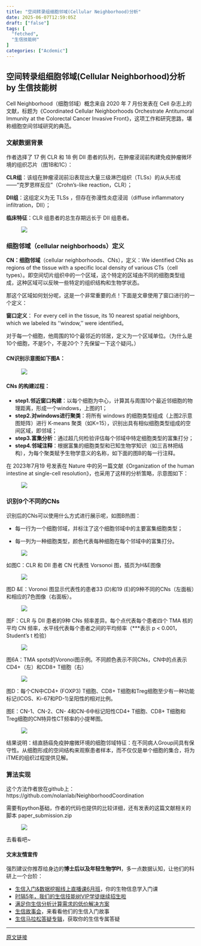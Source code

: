 ```yaml
---
title: "空间转录组细胞邻域(Cellular Neighborhood)分析"
date: 2025-06-07T12:59:05Z
draft: ["false"]
tags: [
  "fetched",
  "生信技能树"
]
categories: ["Acdemic"]
---
```

空间转录组细胞邻域(Cellular Neighborhood)分析 by 生信技能树
------
<div><section data-tool="mdnice编辑器" data-website="https://www.mdnice.com" data-pm-slice="0 0 []"><p data-tool="mdnice编辑器"><span leaf=""><span textstyle="">Cell Neighborhood（细胞邻域）</span>概念来自 2020 年 7 月份发表在 Cell 杂志上的文献，标题为<span textstyle="">《Coordinated Cellular Neighborhoods Orchestrate Antitumoral Immunity at the Colorectal Cancer Invasive Front》</span>，<span textstyle="">这项工作和研究思路，堪称细胞空间邻域研究的典范</span>。</span></p><h3 data-tool="mdnice编辑器"><span data-cacheurl="" data-remoteid=""></span><span></span><span><span leaf="">文献数据背景</span></span><span></span></h3><p data-tool="mdnice编辑器"><span leaf="">作者选择了 17 例 CLR 和 18 例 DII 患者的队列，在肿瘤浸润前构建免疫肿瘤微环境的组织芯片（图1B和1C）：</span></p><p data-tool="mdnice编辑器"><strong><span leaf="">CLR组</span></strong><span leaf="">：该组在肿瘤浸润前沿表现出大量三级淋巴组织（TLSs）的从头形成——“克罗恩样反应”（Crohn’s-like reaction，CLR）；</span></p><p data-tool="mdnice编辑器"><strong><span leaf="">DII组</span></strong><span leaf="">：这组定义为无 TLSs ，但存在弥漫性炎症浸润（diffuse inflammatory infiltration，DII）；</span></p><p data-tool="mdnice编辑器"><strong><span leaf="">临床特征</span></strong><span leaf="">：<span textstyle="">CLR 组患者的总生存期远长于 DII 组患者</span>。</span></p><figure data-tool="mdnice编辑器"><span leaf=""><img data-src="https://mmbiz.qpic.cn/mmbiz_png/cZNhZQ6j4wx0RB62Z59TfYL47zGoulSFvVlU63DPVibBM5aEOLkhEe1NLMK4IG1eicMlNsCDawkQXHJrTkDVUoQA/640?wx_fmt=png&amp;from=appmsg" data-ratio="0.2638888888888889" data-type="png" data-w="1080" data-imgfileid="100059242" src="https://mmbiz.qpic.cn/mmbiz_png/cZNhZQ6j4wx0RB62Z59TfYL47zGoulSFvVlU63DPVibBM5aEOLkhEe1NLMK4IG1eicMlNsCDawkQXHJrTkDVUoQA/640?wx_fmt=png&amp;from=appmsg"></span></figure><h3 data-tool="mdnice编辑器"><span data-cacheurl="" data-remoteid=""></span><span></span><span><span leaf="">细胞邻域（cellular neighborhoods）定义</span></span><span></span></h3><p data-tool="mdnice编辑器"><strong><span leaf="">CN：细胞邻域</span></strong><span leaf="">（cellular neighborhoods、CNs），定义：We identified CNs as regions of the tissue with a specific local density of various CTs（cell types）。即空间切片组织中的一个区域，这个特定的区域由不同的细胞类型组成，这种区域可以反映一些特定的组织结构和生物学状态。</span></p><p data-tool="mdnice编辑器"><span leaf=""><span textstyle="">那这个区域如何划分呢，这是一个非常重要的点！</span>下面是文章使用了窗口进行的一个定义：</span></p><p data-tool="mdnice编辑器"><strong><span leaf="">窗口定义</span></strong><span leaf="">： For every cell in the tissue, its 10 nearest spatial neighbors, which we labeled its ‘‘window,’’ were identified。</span></p><p data-tool="mdnice编辑器"><span leaf="">对于每一个细胞，他周围的10个最邻近的邻居，定义为一个区域单位。<span textstyle="">（为什么是10个细胞，不是5个，不是20个？先保留一下这个疑问。）</span></span></p><h4 data-tool="mdnice编辑器"><span></span><span><span leaf="">CN识别示意图如下图A：</span></span><span></span></h4><figure data-tool="mdnice编辑器"><span leaf=""><img data-src="https://mmbiz.qpic.cn/mmbiz_png/cZNhZQ6j4wx0RB62Z59TfYL47zGoulSFZBPmpe39jVrwXWX64CC03hprjX5eVFlU63ohMDibHgxcmbuKNMSJKyQ/640?wx_fmt=png&amp;from=appmsg" data-ratio="0.2611111111111111" data-type="png" data-w="1080" data-imgfileid="100059241" src="https://mmbiz.qpic.cn/mmbiz_png/cZNhZQ6j4wx0RB62Z59TfYL47zGoulSFZBPmpe39jVrwXWX64CC03hprjX5eVFlU63ohMDibHgxcmbuKNMSJKyQ/640?wx_fmt=png&amp;from=appmsg"></span></figure><h4 data-tool="mdnice编辑器"><span></span><span><span leaf="">CNs 的构建过程：</span></span><span></span></h4><ul><li><section><strong><span leaf="">step1.邻近窗口构建</span></strong><span leaf="">：以每个细胞为中心，计算其与周围10个最近邻细胞的物理距离，形成一个windows，上图的1；</span></section></li><li><section><strong><span leaf="">step2.对windows进行聚类</span></strong><span leaf="">：将所有 windows 的细胞类型组成（上图2示意图矩阵）进行 K-means 聚类（如K=15），识别出具有相似细胞类型组成的空间区域，即邻域；</span></section></li><li><section><strong><span leaf="">step3.富集分析</span></strong><span leaf="">：通过超几何检验评估每个邻域中特定细胞类型的富集打分；</span></section></li><li><section><strong><span leaf="">step4.邻域注释</span></strong><span leaf="">：根据富集的细胞类型和已知生物学知识（如三吉林把结构），为每个聚类赋予生物学意义的名称，如下面的图B的每一行注释。</span></section></li></ul><p data-tool="mdnice编辑器"><span leaf="">在 2023年7月19 号发表在 Nature 中的另一篇文献<span textstyle="">《Organization of the human intestine at single-cell resolution》</span>，也采用了这样的分析策略，示意图如下：</span></p><figure data-tool="mdnice编辑器"><span leaf=""><img data-src="https://mmbiz.qpic.cn/mmbiz_png/cZNhZQ6j4wx0RB62Z59TfYL47zGoulSFOia3zDzfSQ7AcFKcWicHqGaJa1GeplYeT9s8jpkKSprghbwZzD0P9I1A/640?wx_fmt=png&amp;from=appmsg" data-ratio="0.35833333333333334" data-type="png" data-w="1080" data-imgfileid="100059245" src="https://mmbiz.qpic.cn/mmbiz_png/cZNhZQ6j4wx0RB62Z59TfYL47zGoulSFOia3zDzfSQ7AcFKcWicHqGaJa1GeplYeT9s8jpkKSprghbwZzD0P9I1A/640?wx_fmt=png&amp;from=appmsg"></span></figure><h3 data-tool="mdnice编辑器"><span data-cacheurl="" data-remoteid=""></span><span></span><span><span leaf="">识别9个不同的CNs</span></span><span></span></h3><p data-tool="mdnice编辑器"><span leaf=""><span textstyle="">识别后的CNs可以使用什么方式进行展示呢</span>，如图B<span textstyle="">热图</span>：</span></p><ul><li><section><p><span leaf="">每一行为一个细胞邻域，并标注了这个细胞邻域中的主要富集细胞类型；</span></p></section></li><li><section><p><span leaf="">每一列为一种细胞类型，颜色代表每种细胞在每个邻域中的富集打分。</span></p></section></li></ul><figure data-tool="mdnice编辑器"><span leaf=""><img data-src="https://mmbiz.qpic.cn/mmbiz_png/cZNhZQ6j4wx0RB62Z59TfYL47zGoulSFzCRokq8XUhHjFCL1DwGf0PqfH5uBA149o5mItTicmbBJ0iaibeEgXqDNA/640?wx_fmt=png&amp;from=appmsg" data-ratio="1.0150375939849625" data-type="png" data-w="931" data-imgfileid="100059243" src="https://mmbiz.qpic.cn/mmbiz_png/cZNhZQ6j4wx0RB62Z59TfYL47zGoulSFzCRokq8XUhHjFCL1DwGf0PqfH5uBA149o5mItTicmbBJ0iaibeEgXqDNA/640?wx_fmt=png&amp;from=appmsg"></span></figure><p data-tool="mdnice编辑器"><span leaf="">如图C：CLR 和 DII 患者 CN 代表性 <span textstyle="">Vorsonoi 图</span>，插页为H&amp;E图像</span></p><figure data-tool="mdnice编辑器"><span leaf=""><img data-src="https://mmbiz.qpic.cn/mmbiz_png/cZNhZQ6j4wx0RB62Z59TfYL47zGoulSF5icPLtdiabZkXcqoodbsAo30iaokhicC8VGLd0xibdEnKiboiannsOKJldeQw/640?wx_fmt=png&amp;from=appmsg" data-ratio="1.612476370510397" data-type="png" data-w="529" data-imgfileid="100059244" src="https://mmbiz.qpic.cn/mmbiz_png/cZNhZQ6j4wx0RB62Z59TfYL47zGoulSF5icPLtdiabZkXcqoodbsAo30iaokhicC8VGLd0xibdEnKiboiannsOKJldeQw/640?wx_fmt=png&amp;from=appmsg"></span></figure><p data-tool="mdnice编辑器"><span leaf="">图D &amp;E：<span textstyle="">Voronoi 图</span>显示代表性的患者33 (D)和19 (E)的9种不同的CNs（左面板）和相应的7色图像（右面板）。</span></p><figure data-tool="mdnice编辑器"><span leaf=""><img data-src="https://mmbiz.qpic.cn/mmbiz_png/cZNhZQ6j4wx0RB62Z59TfYL47zGoulSFXGgQOu2eiany04gbHdgD9G512V1W7cpopJHZgY7yibu6JLslBA4zbqAQ/640?wx_fmt=png&amp;from=appmsg" data-ratio="0.2462962962962963" data-type="png" data-w="1080" data-imgfileid="100059248" src="https://mmbiz.qpic.cn/mmbiz_png/cZNhZQ6j4wx0RB62Z59TfYL47zGoulSFXGgQOu2eiany04gbHdgD9G512V1W7cpopJHZgY7yibu6JLslBA4zbqAQ/640?wx_fmt=png&amp;from=appmsg"></span></figure><p data-tool="mdnice编辑器"><span leaf="">图F：CLR 与 DII 患者的9种 <span textstyle="">CNs 频率差异</span>。每个点代表每个患者四个 TMA 核的平均 CN 频率，水平线代表每个患者之间的平均频率（***表示 p &lt; 0.001， Student’s t 检验）</span></p><figure data-tool="mdnice编辑器"><span leaf=""><img data-src="https://mmbiz.qpic.cn/mmbiz_png/cZNhZQ6j4wx0RB62Z59TfYL47zGoulSFPouVfuVS3WqIsztCMrfZBrJOLPibpaXTicjc43Ru8dDu8LPU9FiapC58w/640?wx_fmt=png&amp;from=appmsg" data-ratio="0.28425925925925927" data-type="png" data-w="1080" data-imgfileid="100059246" src="https://mmbiz.qpic.cn/mmbiz_png/cZNhZQ6j4wx0RB62Z59TfYL47zGoulSFPouVfuVS3WqIsztCMrfZBrJOLPibpaXTicjc43Ru8dDu8LPU9FiapC58w/640?wx_fmt=png&amp;from=appmsg"></span></figure><p data-tool="mdnice编辑器"><span leaf="">图6A：TMA spots的<span textstyle="">Voronoi图示例</span>。不同颜色表示不同CNs，CN中的点表示CD4+（左）和CD8+ T细胞（右）</span></p><figure data-tool="mdnice编辑器"><span leaf=""><img data-src="https://mmbiz.qpic.cn/mmbiz_png/cZNhZQ6j4wx0RB62Z59TfYL47zGoulSFWFKtebroEcAWL7YAFsuBXQxyXEp2QDZLRiacbDc46HIaLwNYFRkQoyQ/640?wx_fmt=png&amp;from=appmsg" data-ratio="0.6950431034482759" data-type="png" data-w="928" data-imgfileid="100059250" src="https://mmbiz.qpic.cn/mmbiz_png/cZNhZQ6j4wx0RB62Z59TfYL47zGoulSFWFKtebroEcAWL7YAFsuBXQxyXEp2QDZLRiacbDc46HIaLwNYFRkQoyQ/640?wx_fmt=png&amp;from=appmsg"></span></figure><p data-tool="mdnice编辑器"><span leaf="">图D：每个CN中CD4+ (FOXP3) T细胞、CD8+ T细胞和Treg细胞至少有一种功能标记(ICOS、Ki-67和PD-1)呈阳性的相对比例。</span></p><p data-tool="mdnice编辑器"><span leaf="">图E：CN-1、CN-2、CN- 4和CN-6中标记阳性CD4+ T细胞、CD8+ T细胞和Treg细胞的CN特异性CT<span textstyle="">频率的小提琴图</span>。</span></p><figure data-tool="mdnice编辑器"><span leaf=""><img data-src="https://mmbiz.qpic.cn/mmbiz_png/cZNhZQ6j4wx0RB62Z59TfYL47zGoulSFHKXyHqdUwUiaH1YpHoH7DNWMianNtf0FS76ef5W4LdoXiakgMG5jTsY5g/640?wx_fmt=png&amp;from=appmsg" data-ratio="0.3611111111111111" data-type="png" data-w="1080" data-imgfileid="100059247" src="https://mmbiz.qpic.cn/mmbiz_png/cZNhZQ6j4wx0RB62Z59TfYL47zGoulSFHKXyHqdUwUiaH1YpHoH7DNWMianNtf0FS76ef5W4LdoXiakgMG5jTsY5g/640?wx_fmt=png&amp;from=appmsg"></span></figure><p data-tool="mdnice编辑器"><span leaf="">结果说明：结直肠癌免疫肿瘤微环境的细胞邻域特征：在不同病人Group间具有保守性。从细胞形成的空间结构来观察患者样本，而不仅仅是单个细胞的集合，将为iTME的组织过程提供见解。</span></p><h3 data-tool="mdnice编辑器"><span data-cacheurl="" data-remoteid=""></span><span></span><span><span leaf="">算法实现</span></span><span></span></h3><p data-tool="mdnice编辑器"><span leaf="">这个方法作者放在github上：https://github.com/nolanlab/NeighborhoodCoordination</span></p><p data-tool="mdnice编辑器"><span leaf="">需要有python基础，作者的代码也提供的比较详细，还有发表的这篇文献相关的脚本 paper_submission.zip</span></p><figure data-tool="mdnice编辑器"><span leaf=""><img data-src="https://mmbiz.qpic.cn/mmbiz_png/cZNhZQ6j4wx0RB62Z59TfYL47zGoulSF8jgkbcdJKoQY62n3ZaVaCmwDTpolDTuWt6myhjFznhjaiaq0zicfzlTg/640?wx_fmt=png&amp;from=appmsg" data-ratio="0.48148148148148145" data-type="png" data-w="1080" data-imgfileid="100059249" src="https://mmbiz.qpic.cn/mmbiz_png/cZNhZQ6j4wx0RB62Z59TfYL47zGoulSF8jgkbcdJKoQY62n3ZaVaCmwDTpolDTuWt6myhjFznhjaiaq0zicfzlTg/640?wx_fmt=png&amp;from=appmsg"></span></figure><p data-tool="mdnice编辑器"><span leaf="">去看看吧~</span></p><section data-tool="mdnice编辑器" data-website="https://www.mdnice.com" data-pm-slice="0 0 []"><h4 data-tool="mdnice编辑器"><span leaf="">文末友情宣传</span></h4><p data-tool="mdnice编辑器"><span leaf="">强烈建议你推荐给身边的</span><strong><span leaf="">博士后以及年轻生物学PI</span></strong><span leaf="">，多一点数据认知，让他们的科研上一个台阶：</span></p><ul></ul></section><ul><li><section><span leaf=""><a target="_blank" href="https://mp.weixin.qq.com/s?__biz=MzAxMDkxODM1Ng==&amp;mid=2247542582&amp;idx=1&amp;sn=ff782faea2bf72a56ed3f058e1cda526&amp;scene=21#wechat_redirect" textvalue="生信入门&amp;数据挖掘线上直播课6月班" data-itemshowtype="0" linktype="text" data-linktype="2"><span textstyle="">生信入门&amp;数据挖掘线上直播课6月班</span></a><span textstyle="">，你的生物信息学入门课</span></span></section></li><li><section><span leaf=""><a target="_blank" href="https://mp.weixin.qq.com/s?__biz=MzAxMDkxODM1Ng==&amp;mid=2247525079&amp;idx=1&amp;sn=0b997af16a58195b4192691373048fd5&amp;scene=21#wechat_redirect" textvalue="时隔5年，我们的生信技能树VIP学徒继续招生啦" data-itemshowtype="0" linktype="text" data-linktype="2"><span textstyle="">时隔5年，我们的生信技能树VIP学徒继续招生啦</span></a></span></section></li><li><section><span leaf=""><a target="_blank" href="https://mp.weixin.qq.com/s?__biz=MzUzMTEwODk0Ng==&amp;mid=2247530048&amp;idx=1&amp;sn=28aa7bbd5e00521f79e074496a5f5d66&amp;scene=21#wechat_redirect" textvalue="满足你生信分析计算需求的低价解决方案" data-itemshowtype="0" linktype="text" data-linktype="2">满足你生信分析计算需求的低价解决方案</a></span></section></li><li><section><span leaf=""><a target="_blank" href="https://mp.weixin.qq.com/mp/appmsgalbum?__biz=MzAxMDkxODM1Ng==&amp;action=getalbum&amp;album_id=1679199708449144836&amp;scene=173&amp;subscene=207&amp;sessionid=1745492310&amp;enterid=1745492314&amp;from_msgid=2247541298&amp;from_itemidx=1&amp;count=3&amp;nolastread=1#wechat_redirect" textvalue="生信故事会" data-itemshowtype="0" linktype="text" data-linktype="2">生信故事会</a>，来看看他们的生信入门故事</span></section></li><li><section><span leaf=""><a target="_blank" href="https://mp.weixin.qq.com/mp/appmsgalbum?__biz=MzAxMDkxODM1Ng==&amp;action=getalbum&amp;album_id=3690970204957147140&amp;scene=173&amp;subscene=207&amp;sessionid=1745066271&amp;enterid=1745066274&amp;from_msgid=2247540702&amp;from_itemidx=1&amp;count=3&amp;nolastread=1#wechat_redirect" textvalue="生信马拉松答疑专辑" data-itemshowtype="0" linktype="text" data-linktype="2">生信马拉松答疑专辑</a>，获取你的生信专属答疑</span></section></li></ul></section><p><mp-style-type data-value="3"></mp-style-type></p></div>  
<hr>
<a href="https://mp.weixin.qq.com/s/4wMcgGA_Hgtc_iY17i1uQg",target="_blank" rel="noopener noreferrer">原文链接</a>
